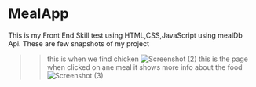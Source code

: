 # MealApp
This is my Front End Skill test using HTML,CSS,JavaScript using mealDb Api.
These are few snapshots of my project 
>>this is when we find chicken 
![Screenshot (2)](https://user-images.githubusercontent.com/105626822/178975114-ec30d111-c284-436f-892c-ebcfe480232d.png)
>>this is the page when clicked on ane meal it shows more info about the food
![Screenshot (3)](https://user-images.githubusercontent.com/105626822/178975384-790ebae7-828a-4a9d-9e63-67ffdec5fdfb.png)
